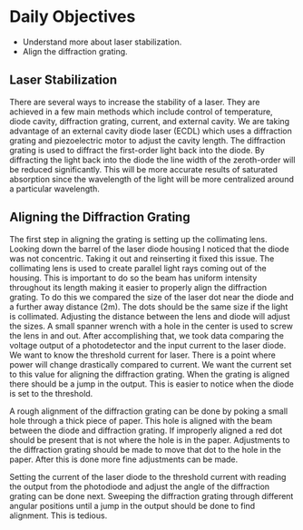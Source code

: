 
# Daily Objectives
- Understand more about laser stabilization.
- Align the diffraction grating.

## Laser Stabilization
There are several ways to increase the stability of a laser. They are achieved in a few main methods which include control of temperature, diode cavity, diffraction grating, current, and external cavity. We are taking advantage of an external cavity diode laser (ECDL) which uses a diffraction grating and piezoelectric motor to adjust the cavity length. The diffraction grating is used to diffract the first-order light back into the diode. By diffracting the light back into the diode the line width of the zeroth-order will be reduced significantly. This will be more accurate results of saturated absorption since the wavelength of the light will be more centralized around a particular wavelength.

## Aligning the Diffraction Grating
The first step in aligning the grating is setting up the collimating lens. Looking down the barrel of the laser diode housing I noticed that the diode was not concentric. Taking it out and reinserting it fixed this issue. The collimating lens is used to create parallel light rays coming out of the housing. This is important to do so the beam has uniform intensity throughout its length making it easier to properly align the diffraction grating. To do this we compared the size of the laser dot near the diode and a further away distance (2m). The dots should be the same size if the light is collimated. Adjusting the distance between the lens and diode will adjust the sizes. A small spanner wrench with a hole in the center is used to screw the lens in and out. After accomplishing that, we took data comparing the voltage output of a photodetector and the input current to the laser diode. We want to know the threshold current for laser. There is a point where power will change drastically compared to current. We want the current set to this value for aligning the diffraction grating. When the grating is aligned there should be a jump in the output. This is easier to notice when the diode is set to the threshold.

A rough alignment of the diffraction grating can be done by poking a small hole through a thick piece of paper. This hole is aligned with the beam between the diode and diffraction grating. If improperly aligned a red dot should be present that is not where the hole is in the paper. Adjustments to the diffraction grating should be made to move that dot to the hole in the paper. After this is done more fine adjustments can be made.

Setting the current of the laser diode to the threshold current with reading the output from the photodiode and adjust the angle of the diffraction grating can be done next. Sweeping the diffraction grating through different angular positions until a jump in the output should be done to find alignment. This is tedious. 